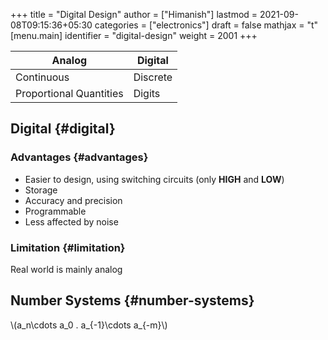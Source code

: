 +++
title = "Digital Design"
author = ["Himanish"]
lastmod = 2021-09-08T09:15:36+05:30
categories = ["electronics"]
draft = false
mathjax = "t"
[menu.main]
  identifier = "digital-design"
  weight = 2001
+++

| Analog                  | Digital  |
|-------------------------|----------|
| Continuous              | Discrete |
| Proportional Quantities | Digits   |


## Digital {#digital}


### Advantages {#advantages}

-   Easier to design, using switching circuits (only **HIGH** and **LOW**)
-   Storage
-   Accuracy and precision
-   Programmable
-   Less affected by noise


### Limitation {#limitation}

Real world is mainly analog


## Number Systems {#number-systems}

\\(a\_n\cdots a\_0 . a\_{-1}\cdots a\_{-m}\\)
